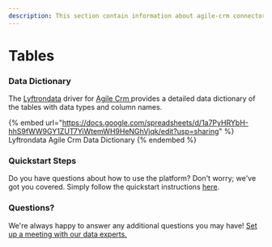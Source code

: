 ```yaml
---
description: This section contain information about agile-crm connector tables information
---
```


# Tables

### Data Dictionary

The [Lyftrondata](https://www.lyftrondata.com/) driver for [Agile Crm](https://www.lyftrondata.com/integration/agile-crm/)[ ](https://www.lyftrondata.com/integration/agile-crm/)provides a detailed data dictionary of the tables with data types and column names.

{% embed url="https://docs.google.com/spreadsheets/d/1a7PyHRYbH-hhS9fWW9GY1ZUT7YiWtemWH9HeNGhVjqk/edit?usp=sharing" %}
Lyftrondata Agile Crm Data Dictionary
{% endembed %}

### Quickstart Steps

Do you have questions about how to use the platform? Don't worry; we've got you covered. Simply follow the quickstart instructions [here](../../../../quickstart-steps.md).

### Questions? <a href="#questions" id="questions"></a>

We're always happy to answer any additional questions you may have! [Set up a meeting with our data experts.](https://www.lyftrondata.com/book-a-meeting/)

